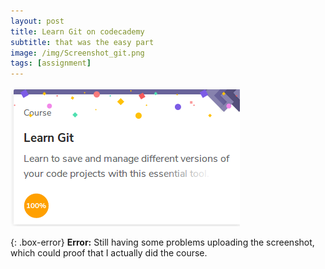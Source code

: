 ```yaml
---
layout: post
title: Learn Git on codecademy
subtitle: that was the easy part
image: /img/Screenshot_git.png
tags: [assignment]
---
```



![Learn git](/img/Screenshot_git.png "screenshot")

{: .box-error}
**Error:** Still having some problems uploading the screenshot, which could proof that I actually did the course.
